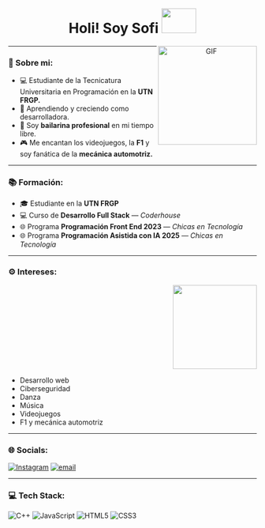
<h1 align="center">Holi! Soy Sofi <img height="50" width="70" src="https://media.tenor.com/R2URL8EqcaoAAAAi/hi.gif"></h1>

<a target="_blank" align="center">
  <img align="right" top="100" height="200" width="200" alt="GIF" src="https://media2.giphy.com/media/v1.Y2lkPTc5MGI3NjExaHhkMnhiZXZ5ZGo0YmkwemtzbzJpZThodmR1ejV2dzFmY2FwMWk5bCZlcD12MV9pbnRlcm5hbF9naWZfYnlfaWQmY3Q9Zw/kZqbBT64ECtjy/giphy.gif">
</a>

---
### 💫 Sobre mi:
- 💻 Estudiante de la Tecnicatura Universitaria en Programación en la **UTN FRGP.**
- 🌱 Aprendiendo y creciendo como desarrolladora. 
- 💃 Soy **bailarina profesional** en mi tiempo libre.
- 🎮 Me encantan los videojuegos, la **F1** y soy fanática de la **mecánica automotriz.**

---

### 📚 Formación:
- 🎓 Estudiante en la **UTN FRGP**
- 💻 Curso de **Desarrollo Full Stack** — *Coderhouse*
- 🌐 Programa **Programación Front End 2023** — *Chicas en Tecnología*
- 🌐 Programa **Programación Asistida con IA 2025** — *Chicas en Tecnología*

---

### ⚙️ Intereses:

<div style="display: flex; justify-content: flex-end; gap: 10px;">
  <img align="right" top="100" height="170" width="170" src="https://i.pinimg.com/originals/e3/da/93/e3da939bd48f9abb31fea4557fa9a5f1.gif">
</div>

- Desarrollo web
- Ciberseguridad
- Danza                                                           
- Música
- Videojuegos 
- F1 y mecánica automotriz

---

### 🌐 Socials:
[![Instagram](https://img.shields.io/badge/Instagram-%23E4405F.svg?logo=Instagram&logoColor=white)](https://instagram.com/https://www.instagram.com/sofii.lorenz/) [![email](https://img.shields.io/badge/Email-D14836?logo=gmail&logoColor=white)](mailto:sofiiloreenz@gmail.com) 

---

### 💻 Tech Stack:
  

![C++](https://img.shields.io/badge/c++-%2300599C.svg?style=flat-square&logo=c%2B%2B&logoColor=white) ![JavaScript](https://img.shields.io/badge/javascript-%23323330.svg?style=flat-square&logo=javascript&logoColor=%23F7DF1E) ![HTML5](https://img.shields.io/badge/html5-%23E34F26.svg?style=flat-square&logo=html5&logoColor=white) ![CSS3](https://img.shields.io/badge/css3-%231572B6.svg?style=flat-square&logo=css3&logoColor=white)


